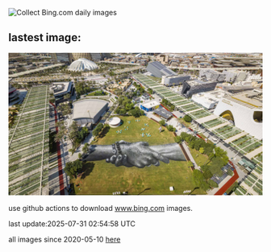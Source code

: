 ![Collect Bing.com daily images](https://github.com/counter2015/bing-daily-images/workflows/Collect%20Bing.com%20daily%20images/badge.svg)
## lastest image:
![](images/img.jpg)

use github actions to download www.bing.com images.

last update:2025-07-31 02:54:58 UTC

all images since 2020-05-10 [here](https://github.com/counter2015/bing-daily-images/tree/master/images) 

